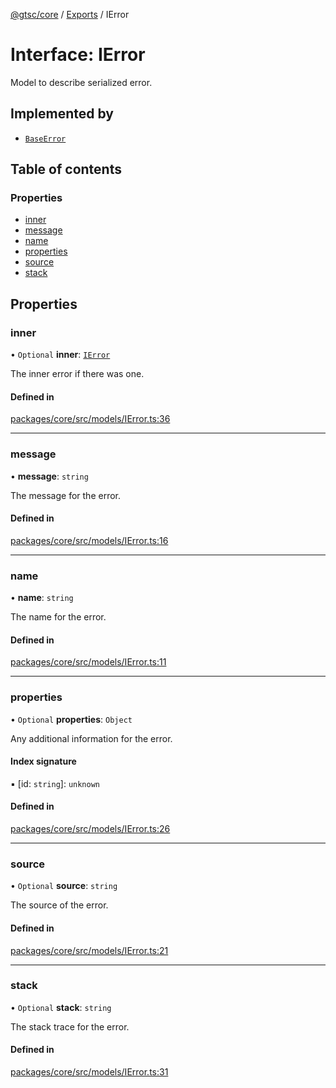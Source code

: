[@gtsc/core](../README.md) / [Exports](../modules.md) / IError

# Interface: IError

Model to describe serialized error.

## Implemented by

- [`BaseError`](../classes/BaseError.md)

## Table of contents

### Properties

- [inner](IError.md#inner)
- [message](IError.md#message)
- [name](IError.md#name)
- [properties](IError.md#properties)
- [source](IError.md#source)
- [stack](IError.md#stack)

## Properties

### inner

• `Optional` **inner**: [`IError`](IError.md)

The inner error if there was one.

#### Defined in

[packages/core/src/models/IError.ts:36](https://github.com/gtscio/framework/blob/ed1186b/packages/core/src/models/IError.ts#L36)

___

### message

• **message**: `string`

The message for the error.

#### Defined in

[packages/core/src/models/IError.ts:16](https://github.com/gtscio/framework/blob/ed1186b/packages/core/src/models/IError.ts#L16)

___

### name

• **name**: `string`

The name for the error.

#### Defined in

[packages/core/src/models/IError.ts:11](https://github.com/gtscio/framework/blob/ed1186b/packages/core/src/models/IError.ts#L11)

___

### properties

• `Optional` **properties**: `Object`

Any additional information for the error.

#### Index signature

▪ [id: `string`]: `unknown`

#### Defined in

[packages/core/src/models/IError.ts:26](https://github.com/gtscio/framework/blob/ed1186b/packages/core/src/models/IError.ts#L26)

___

### source

• `Optional` **source**: `string`

The source of the error.

#### Defined in

[packages/core/src/models/IError.ts:21](https://github.com/gtscio/framework/blob/ed1186b/packages/core/src/models/IError.ts#L21)

___

### stack

• `Optional` **stack**: `string`

The stack trace for the error.

#### Defined in

[packages/core/src/models/IError.ts:31](https://github.com/gtscio/framework/blob/ed1186b/packages/core/src/models/IError.ts#L31)
